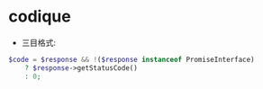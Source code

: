 # codique
- 三目格式:

```php
$code = $response && !($response instanceof PromiseInterface)
    ? $response->getStatusCode()
    : 0;
```
